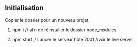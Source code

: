 ## Initialisation

Copier le dossier pour un nouveau projet,

1. npm i
   // afin de réinstaller le dossier node_modules

2. npm start
   // Lancer le serveur hôte 7001
   //voir le live server 

